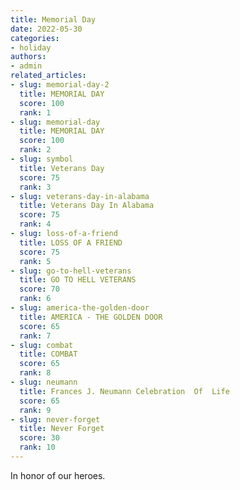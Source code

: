 ```yaml
---
title: Memorial Day
date: 2022-05-30
categories:
- holiday
authors:
- admin
related_articles:
- slug: memorial-day-2
  title: MEMORIAL DAY
  score: 100
  rank: 1
- slug: memorial-day
  title: MEMORIAL DAY
  score: 100
  rank: 2
- slug: symbol
  title: Veterans Day
  score: 75
  rank: 3
- slug: veterans-day-in-alabama
  title: Veterans Day In Alabama
  score: 75
  rank: 4
- slug: loss-of-a-friend
  title: LOSS OF A FRIEND
  score: 75
  rank: 5
- slug: go-to-hell-veterans
  title: GO TO HELL VETERANS
  score: 70
  rank: 6
- slug: america-the-golden-door
  title: AMERICA - THE GOLDEN DOOR
  score: 65
  rank: 7
- slug: combat
  title: COMBAT
  score: 65
  rank: 8
- slug: neumann
  title: Frances J. Neumann Celebration  Of  Life
  score: 65
  rank: 9
- slug: never-forget
  title: Never Forget
  score: 30
  rank: 10
---
```

In honor of our heroes.
